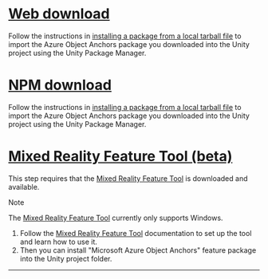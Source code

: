 # [Web download](#tab/unity-package-web-ui)

Follow the instructions in [installing a package from a local tarball file](https://docs.unity3d.com/Manual/upm-ui-tarball.html) to import
the Azure Object Anchors package you downloaded into the Unity project using the Unity Package Manager.

# [NPM download](#tab/unity-package-npm)

Follow the instructions in [installing a package from a local tarball file](https://docs.unity3d.com/Manual/upm-ui-tarball.html) to import
the Azure Object Anchors package you downloaded into the Unity project using the Unity Package Manager.

# [Mixed Reality Feature Tool (beta)](#tab/unity-package-mixed-reality-feature-tool)

This step requires that the [Mixed Reality Feature Tool](/windows/mixed-reality/develop/unity/welcome-to-mr-feature-tool) is downloaded and available.

> [!NOTE]
> The [Mixed Reality Feature Tool](/windows/mixed-reality/develop/unity/welcome-to-mr-feature-tool) currently only supports Windows.

1. Follow the [Mixed Reality Feature Tool](/windows/mixed-reality/develop/unity/welcome-to-mr-feature-tool) documentation to set up the tool and learn how to use it.
2. Then you can install "Microsoft Azure Object Anchors" feature package into the Unity project folder.

---
